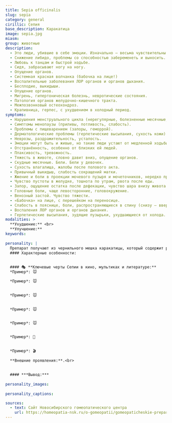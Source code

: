 ```yaml
---
title: Sepia officinalis
slug: sepia
category: general
cirillic: Сепия
base_description: Каракатица
image: sepia.jpg
miasm: 
group: животные
description: 
  - Это люди, убившие в себе эмоции. Изначально – весьма чувствительны и ранимы, однако привязанность и приязнь подразумевают так же и боль. Однажды её испытав, закрываются и теряют чувства. 
  - Снижение либидо, проблемы со способностью забеременеть и выносить. 
  - Любовь к танцам и быстрой ходьбе. 
  - Сидя, забрасывают ногу на ногу. 
  - Опущение органов. 
  - Системная красная волчанка (бабочка на лице!)
  - Воспалительные заболевания ЛОР органов и органов дыхания.
  - Бесплодие, выкидыши.
  - Опущение органов.
  - Мигрень, гипертоническая болезнь, невротические состояния.
  - Патология органов желудочно-кишечного тракта.
  - Межпозвонковый остеохондроз.
  - Крапивница, герпес, с ухудшением в холодный период.
symptoms:
  - Нарушения менструального цикла (нерегулярные, болезненные месячные, предменструальный синдром). 
  - Симптомы менопаузы (приливы, потливость, слабость). 
  - Проблемы с пищеварением (запоры, геморрой). 
  - Дерматологические проблемы (герпетические высыпания, сухость кожи). 
  - Неврозы, раздражительность, усталость. 
  - Эмоции могут быть и живые, но такие люди устают от медленной ходьбы.
  - Отстранённость, особенно от близких ей людей.
  - Плаксивость, тревожность.
  - Тяжесть в животе, словно давит вниз, опущение органов.
  - Скудные месячные. Бели. Бели у девочек.
  - Сухость влагалища, жалобы после полового акта.
  - Привычный выкидыш, слабость сокращений матки.
  - Жжение и боли в проекции мочевого пузыря и мочеточников, нередко при нормальных анализах мочи.
  - Чувство пустоты в желудке, тошнота по утрам, рвота после еды.
  - Запор, ощущение остатка после дефекации, чувство шара внизу живота.
  - Головные боли, чаще левосторонние, головокружение.
  - Венозный застой. Чувство тяжести.
  - «Бабочка» на лице, с перешейком на переносице.
  - Слабость в пояснице, боли, распространяющиеся в спину (снизу – вверх).
  - Воспаления ЛОР органов и органов дыхания.
  - Герпетические высыпания, зудящие пузырьки, ухудшающиеся от холода.
modalities: >
  **Ухудшение:** <br>
  **Улучшение:**
keywords: 
  
personality: |
  Препарат получают из чернильного мешка каракатицы, который содержит различные вещества, в том числе те, которые, как считается, влияют на женскую репродуктивную систему. 
  #### Характерные особенности:
  
  
  #### 🎭 **Ключевые черты Сепии в кино, мультиках и литературе:**
  *Пример*: 🐭 

  *Пример*: 🐭 

  
  *Пример*: 🐭 
  
  
  *Пример*: 🐭 


  *Пример*: 🐭 


  *Пример*: 📖 

  
  *Пример*: 🎬 
  
  **Внешние проявления:**.<br>
  
  
  #### ***Вывод:***
 
personality_images: 
 
personality_captions:

sources:
  - text: Сайт Новосибирского гомеопатического центра
    url: https://homeopatia-nsk.ru/o-gomeopatii/gomeopaticheskie-preparaty-prosto-i-ponyatno/355-sepiya-v-gomeopatii-sepia-officinalis.html
---
```

